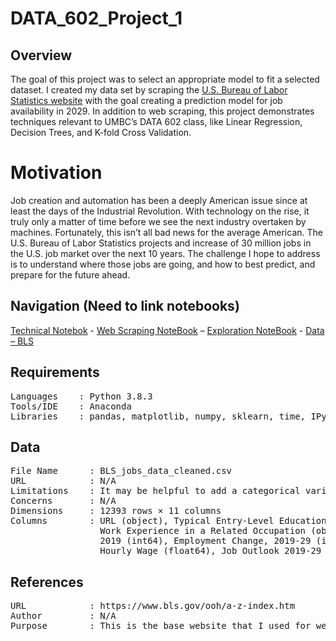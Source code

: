 # DATA_602_Project_1
## Overview

The goal of this project was to select an appropriate model to fit a selected dataset. I created my data set by scraping the [U.S. Bureau of Labor Statistics website]( https://www.bls.gov/ooh/a-z-index.htm) with the goal creating a prediction model for job availability in 2029. In addition to web scraping, this project demonstrates techniques relevant to UMBC’s DATA 602 class, like Linear Regression, Decision Trees, and K-fold Cross Validation.

# Motivation

Job creation and automation has been a deeply American issue since at least the days of the Industrial Revolution. With technology on the rise, it truly only a matter of time before we see the next industry overtaken by machines. Fortunately, this isn’t all bad news for the average American. The U.S. Bureau of Labor Statistics projects and increase of 30 million jobs in the U.S. job market over the next 10 years. The challenge I hope to address is to understand where those jobs are going, and how to best predict, and prepare for the future ahead.

## Navigation (Need to link notebooks)

[Technical Notebok](https://github.com/miles-frankllin/DATA_602_Project_1/blob/main/Notebooks/Technical_Notebook.ipynb) -
[Web Scraping NoteBook]( https://github.com/miles-frankllin/DATA_602_Project_1/blob/main/Notebooks/Web_Scrapping.ipynb) –
[Exploration NoteBook](https://github.com/miles-frankllin/DATA_602_Project_1/blob/main/Notebooks/Exploratory_Analysis.ipynb) -
[Data – BLS](https://www.bls.gov/ooh/a-z-index.htm)

## Requirements
<pre>
Languages    : Python 3.8.3
Tools/IDE    : Anaconda
Libraries    : pandas, matplotlib, numpy, sklearn, time, IPython.display, requests, bs4, string
</pre>

## Data
<pre>
File Name      : BLS_jobs_data_cleaned.csv
URL            : N/A
Limitations    : It may be helpful to add a categorical variable desribing the industry each job is a part of.
Concerns       : N/A
Dimensions     : 12393 rows × 11 columns
Columns        : URL (object), Typical Entry-Level Education (object), 
                 Work Experience in a Related Occupation (object), On-the-job Training (object), Number of Jobs, 
                 2019 (int64), Employment Change, 2019-29 (int64), Job_Title (object), Yearly_Wage (float64), 
                 Hourly_Wage (float64), Job_Outlook_2019-29_Rate (float64), Job_Outlook_2019-29_Discription (object)
</pre>

## References
<pre>
URL            : https://www.bls.gov/ooh/a-z-index.htm
Author         : N/A
Purpose        : This is the base website that I used for web scraping.
<pre>
